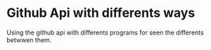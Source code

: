 Github Api with differents ways
=============
Using the github api with differents programs for seen  the differents betwwen them.
